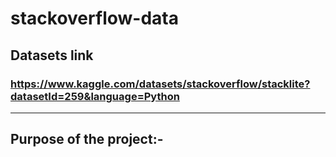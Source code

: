 # stackoverflow-data
<h2>Datasets link <h3><u>https://www.kaggle.com/datasets/stackoverflow/stacklite?datasetId=259&language=Python</u></h3></h2>
<hr>
<h2>Purpose of the project:-</h2>
